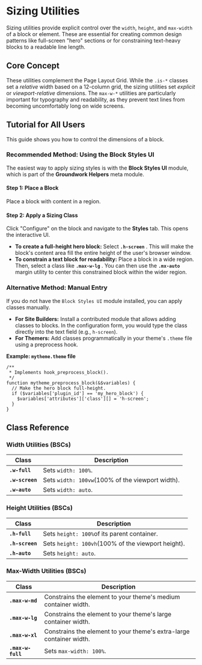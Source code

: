 # Sizing Utilities

Sizing utilities provide explicit control over the `width`, `height`, and `max-width` of a block or element. These are essential for creating common design patterns like full-screen "hero" sections or for constraining text-heavy blocks to a readable line length.

## Core Concept

These utilities complement the Page Layout Grid. While the `.is-*` classes set a *relative* width based on a 12-column grid, the sizing utilities set *explicit* or *viewport-relative* dimensions. The `max-w-*` utilities are particularly important for typography and readability, as they prevent text lines from becoming uncomfortably long on wide screens.

## Tutorial for All Users

This guide shows you how to control the dimensions of a block.

### Recommended Method: Using the Block Styles UI

The easiest way to apply sizing styles is with the **Block Styles UI** module, which is part of the **Groundwork Helpers** meta module.

#### Step 1: Place a Block

Place a block with content in a region.

#### Step 2: Apply a Sizing Class

Click "Configure" on the block and navigate to the **Styles** tab. This opens the interactive UI.

* **To create a full-height hero block:** Select  **`.h-screen`** . This will make the block's content area fill the entire height of the user's browser window.
* **To constrain a text block for readability:** Place a block in a wide region. Then, select a class like  **`.max-w-lg`** . You can then use the **`.mx-auto`** margin utility to center this constrained block within the wider region.

### Alternative Method: Manual Entry

If you do not have the `Block Styles UI` module installed, you can apply classes manually.

* **For Site Builders:** Install a contributed module that allows adding classes to blocks. In the configuration form, you would type the class directly into the text field (e.g., `h-screen`).
* **For Themers:** Add classes programmatically in your theme's `.theme` file using a preprocess hook.

**Example: `mytheme.theme` file**

```
/**
 * Implements hook_preprocess_block().
 */
function mytheme_preprocess_block(&$variables) {
  // Make the hero block full-height.
  if ($variables['plugin_id'] == 'my_hero_block') {
    $variables['attributes']['class'][] = 'h-screen';
  }
}

```

## Class Reference

### Width Utilities (BSCs)

| **Class**         | **Description**                              |
| ----------------------- | -------------------------------------------------- |
| **`.w-full`**   | Sets `width: 100%`.                              |
| **`.w-screen`** | Sets `width: 100vw`(100% of the viewport width). |
| **`.w-auto`**   | Sets `width: auto`.                              |

### Height Utilities (BSCs)

| **Class**         | **Description**                                |
| ----------------------- | ---------------------------------------------------- |
| **`.h-full`**   | Sets `height: 100%`of its parent container.        |
| **`.h-screen`** | Sets `height: 100vh`(100% of the viewport height). |
| **`.h-auto`**   | Sets `height: auto`.                               |

### Max-Width Utilities (BSCs)

| **Class**           | **Description**                                               |
| ------------------------- | ------------------------------------------------------------------- |
| **`.max-w-md`**   | Constrains the element to your theme's medium container width.      |
| **`.max-w-lg`**   | Constrains the element to your theme's large container width.       |
| **`.max-w-xl`**   | Constrains the element to your theme's extra-large container width. |
| **`.max-w-full`** | Sets `max-width: 100%`.                                           |
